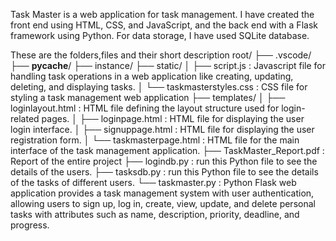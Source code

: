 Task Master is a web application for task management.
I have created the front end using HTML, CSS, and JavaScript, and the back end with a Flask framework using Python. For data storage, I have used SQLite database.

These are the folders,files and their short description
root/
├── .vscode/
├── __pycache__/
├── instance/
├── static/
│   ├── script.js             : Javascript file for handling task operations in a web application like creating, updating, deleting, and displaying tasks.
│   └── taskmasterstyles.css  : CSS file for styling a task management web application
├── templates/
│   ├── loginlayout.html    : HTML file defining the layout structure used for login-related pages.
│   ├── loginpage.html      : HTML file for displaying the user login interface.
│   ├── signuppage.html     : HTML file for displaying the user registration form.
│   └── taskmasterpage.html : HTML file for the main interface of the task management application.
├── TaskMaster_Report.pdf   : Report of the entire project
├── logindb.py              : run this Python file to see the details of the users.
├── tasksdb.py              : run this Python file to see the details of the tasks of different users.
└── taskmaster.py           : Python Flask web application provides a task management system with user authentication, allowing users to sign up, log in, create, view, update, 
                              and delete personal tasks with attributes such as name, description, priority, deadline, and progress.

